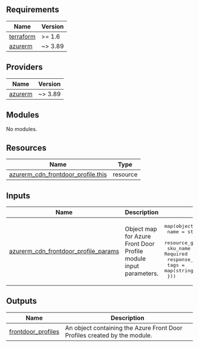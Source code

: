 <!-- BEGIN_TF_DOCS -->
<!-- markdown-table-prettify-ignore-start -->
## Requirements

| Name | Version |
|------|---------|
| <a name="requirement_terraform"></a> [terraform](#requirement\_terraform) | >= 1.6 |
| <a name="requirement_azurerm"></a> [azurerm](#requirement\_azurerm) | ~> 3.89 |

## Providers

| Name | Version |
|------|---------|
| <a name="provider_azurerm"></a> [azurerm](#provider\_azurerm) | ~> 3.89 |

## Modules

No modules.

## Resources

| Name | Type |
|------|------|
| [azurerm_cdn_frontdoor_profile.this](https://registry.terraform.io/providers/hashicorp/azurerm/latest/docs/resources/cdn_frontdoor_profile) | resource |

## Inputs

| Name | Description | Type | Default | Required |
|------|-------------|------|---------|:--------:|
| <a name="input_azurerm_cdn_frontdoor_profile_params"></a> [azurerm\_cdn\_frontdoor\_profile\_params](#input\_azurerm\_cdn\_frontdoor\_profile\_params) | Object map for Azure Front Door Profile module input parameters. | <pre>map(object({<br>    name                     = string # Required<br>    resource_group_name      = string # Required<br>    sku_name                 = string # Required<br>    response_timeout_seconds = number<br>    tags                     = map(string)<br>  }))</pre> | n/a | yes |

## Outputs

| Name | Description |
|------|-------------|
| <a name="output_frontdoor_profiles"></a> [frontdoor\_profiles](#output\_frontdoor\_profiles) | An object containing the Azure Front Door Profiles created by the module. |
<!-- markdown-table-prettify-ignore-end -->

<!-- END_TF_DOCS -->